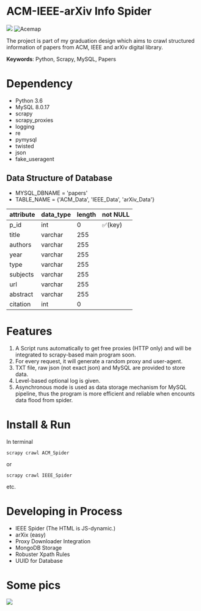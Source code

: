 # ACM-IEEE-arXiv Info Spider

![](https://github.com/xyjigsaw/ACM-IEEE-arXiv-Spider/blob/master/acemap.ico)
![Acemap](https://www.Acemap.info)

The project is part of my graduation design which aims to crawl structured information of papers from ACM, IEEE and arXiv digital library.

**Keywords**: Python, Scrapy, MySQL, Papers

# Dependency

- Python 3.6
- MySQL 8.0.17
- scrapy
- scrapy_proxies
- logging
- re
- pymysql
- twisted
- json
- fake_useragent

## Data Structure of Database
- MYSQL_DBNAME = 'papers'
- TABLE_NAME = {'ACM_Data', 'IEEE_Data', 'arXiv_Data'}



attribute | data_type | length | not NULL 
---|---|---|---
p_id | int | 0 | :white_check_mark:(key) | 
title | varchar | 255
authors | varchar | 255
year | varchar | 255
type | varchar | 255
subjects | varchar | 255
url | varchar | 255
abstract | varchar | 255
citation | int | 0


# Features
1. A Script runs automatically to get free proxies (HTTP only) and will be integrated to scrapy-based main program soon.
2. For every request, it will generate a random proxy and user-agent.
3. TXT file, raw json (not exact json) and MySQL are provided to store data.
4. Level-based optional log is given.  
5. Asynchronous mode is used as data storage mechanism for MySQL pipeline, thus the program is more efficient and reliable when encounts data flood from spider.

# Install & Run

In terminal

```
scrapy crawl ACM_Spider
```
or
```
scrapy crawl IEEE_Spider
```
etc.

# Developing in Process

- IEEE Spider (The HTML is JS-dynamic.)
- arXix (easy)
- Proxy Downloader Integration
- MongoDB Storage
- Robuster Xpath Rules
- UUID for Database

# Some pics
![](https://github.com/xyjigsaw/ACM-IEEE-arXiv-Spider/blob/master/MySQL-Spider.png)
